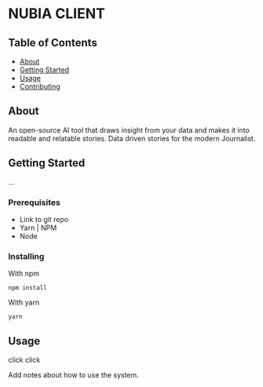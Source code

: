# NUBIA CLIENT

## Table of Contents

- [About](#about)
- [Getting Started](#getting_started)
- [Usage](#usage)
- [Contributing](../CONTRIBUTING.md)

## About <a name = "about"></a>

An open-source AI tool that draws insight from your data and makes it
into readable and relatable stories. Data driven stories for the modern
Journalist.

## Getting Started <a name = "getting_started"></a>

...

### Prerequisites

- Link to git repo
- Yarn | NPM
- Node

### Installing

With npm

```
npm install
```

With yarn

```
yarn
```

## Usage <a name = "usage">

click click</a>

Add notes about how to use the system.
